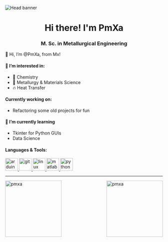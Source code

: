 ![Head banner](https://user-images.githubusercontent.com/88341168/232689630-6eddac60-83ca-4043-a8db-b08c35c043f1.png)

<h1 align="center">Hi there! I'm PmXa</h1>
<h3 align="center">M. Sc. in Metallurgical Engineering</h3>

👋 Hi, I’m @PmXa, from Mx!

#### 👀 I’m interested in:
  - 🧪 Chemistry
  - 🔗 Metallurgy & Materials Science
  - 🔥 Heat Transfer

####  Currently working on:
  - Refactoring some old projects for fun

#### 🌱 I’m currently learning
  - Tkinter for Python GUIs
  - Data Science

#### Languages & Tools:

<p align="left">
  <a href="https://www.arduino.cc/" target="_blank" rel="noreferrer">
    <img src="https://cdn.worldvectorlogo.com/logos/arduino-1.svg"
         alt="arduino"
         width="40"
         height="40"/>
  </a> 
  
  <a href="https://git-scm.com/" target="_blank" rel="noreferrer">
    <img src="https://i.imgur.com/oiSnRyq.png"
         alt="git"
         width="40"
         height="40"/>
  </a>
  
  <a href="https://www.linux.org/" target="_blank" rel="noreferrer">
    <img src="https://i.imgur.com/7u6lg69.png"
         alt="linux"
         width="40"
         height="40"/>
  </a>
  
  <a href="https://www.mathworks.com/" target="_blank" rel="noreferrer">
    <img src="https://i.imgur.com/TN79DLs.png"
         alt="matlab"
         width="40"
         height="40"/>
  </a>
  
  <a href="https://www.python.org" target="_blank" rel="noreferrer">
    <img src="https://i.imgur.com/FP8HedK.png"
         alt="python"
         width="40"
         height="40"/>
  </a>
</p>

---

<!-- My most used languages -->

<p>
  <img align="left" 
       height=180rem 
       src="https://github-readme-stats.vercel.app/api/top-langs?username=pmxa&show_icons=true&locale=en&layout=compact"
       alt="pmxa"/>
</p>

<!-- My GitHub streak -->

<p>
  <img align="right"
       height=180rem
       src="https://github-readme-streak-stats.herokuapp.com/?user=pmxa&" 
       alt="pmxa" />
</p>
